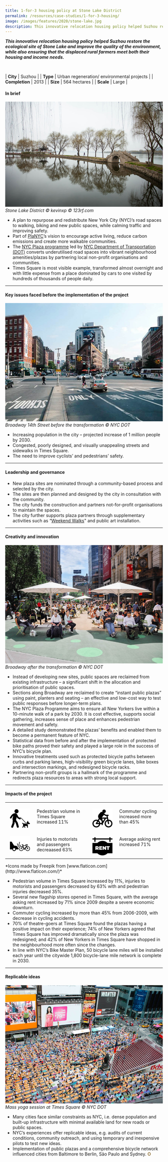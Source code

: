 ```yaml
---
title: 1-for-3 housing policy at Stone Lake District
permalink: /resources/case-studies/1-for-3-housing/
image: /images/features/2020/stone-lake.jpg
description: This innovative relocation housing policy helped Suzhou restore the ecological site of Stone Lake and improve the quality of the environment, while also ensuring that the displaced rural farmers meet both their housing and income needs.
---
```


***This innovative relocation housing policy helped Suzhou restore the ecological site of Stone Lake and improve the quality of the environment, while also ensuring that the displaced rural farmers meet both their housing and income needs.*** 

<br>

| **City** | Suzhou |
| **Type** | Urban regeneration/ environmental projects |
| **Completion** | 2013 |
| **Size** | 564 hectares |
| **Scale** | Large |

#### **In brief**

![Stone Lake District](/images/features/2020/stone-lake.jpg/)*Stone Lake District © kevinxp © 123rf.com*

- A plan to repurpose and redistribute New York City (NYC)’s road spaces to walking, biking and new public spaces, while calming traffic and improving safety. 
- Part of [PlaNYC](http://www.nyc.gov/html/planyc/downloads/pdf/140422_PlaNYCP-Report_FINAL_Web.pdf)’s vision to encourage active living, reduce carbon emissions and create more walkable communities. 
- The [NYC Plaza programme](https://www1.nyc.gov/html/dot/html/pedestrians/nyc-plaza-program.shtml) led by [NYC Department of Transportation (DOT)](https://www.dot.ny.gov/index) converts underutilised road spaces into vibrant neighbourhood amenities/plazas by partnering local non-profit organisations and communities.
- Times Square is most visible example, transformed almost overnight and with little expense from a place dominated by cars to one visited by hundreds of thousands of people daily. 

---

#### **Key issues faced before the implementation of the project**

![14th street before](/images/features/2020/14th-street-before.jpg/)*Broadway 14th Street before the transformation © NYC DOT*

- Increasing population in the city – projected increase of 1 million people by 2030. 
- Congested, poorly designed, and visually unappealing streets and sidewalks in Times Square.
- The need to improve cyclists’ and pedestrians’ safety.

---

#### **Leadership and governance**

- New plaza sites are nominated through a community-based process and selected by the city. 
- The sites are then planned and designed by the city in consultation with the community. 
- The city funds the construction and partners not-for-profit organisations to maintain the spaces.
- The city further supports plaza partners through supplementary activities such as “[Weekend Walks](https://www1.nyc.gov/html/dot/weekendwalks/html/home/home.shtml)" and public art installation.

---

#### **Creativity and innovation**

![Broadway after](/images/features/2020/broadway-after.jpg/)*Broadway after the transformation © NYC DOT*

- Instead of developing new sites, public spaces are reclaimed from existing infrastructure – a significant shift in the allocation and prioritisation of public spaces. 
- Sections along Broadway are reclaimed to create “instant public plazas” using paint, planters and seating – an effective and low-cost way to test public responses before longer-term plans. 
- The NYC Plaza Programme aims to ensure all New Yorkers live within a 10-minute walk of a park by 2030. It is cost effective, supports social gathering, increases sense of place and enhances pedestrian movement and safety.
- A detailed study demonstrated the plazas’ benefits and enabled them to become a permanent feature of NYC. 
- Statistical data from before and after the implementation of protected bike paths proved their safety and played a large role in the success of NYC’s bicycle plan. 
- Innovative treatments used such as protected bicycle paths between curbs and parking lanes, high-visibility green bicycle lanes, bike boxes and intersection markings, and redesigned bicycle racks. 
- Partnering non-profit groups is a hallmark of the programme and redirects plaza resources to areas with strong local support. 

---

#### **Impacts of the project**

<table style="width: 100%;" cellpadding="0">
<tbody>
<tr>
<td style="width: 80px; text-align: center; vertical-align: top;"><br><img src="/images/features/2020/walking.png" alt="walking" /><br></td>
<td style="text-align: left; vertical-align: top;"><br>Pedestrian volume in Times Square increased 11%<br></td>
<td style="width: 80px; text-align: center; vertical-align: top;"><br><img src="/images/features/2020/cycling.png" alt="cycling" /><br></td>
<td style="text-align: left; vertical-align: top;"><br>Commuter cycling increased more than 45%<br></td>
</tr>
<tr>
<td style="width: 80px; text-align: center; vertical-align: top;"><br><img src="/images/features/2020/accident.png" alt="accident" /><br></td>
<td style="text-align: left; vertical-align: top;"><br>Injuries to motorists and passengers decreaased 63%<br></td>
<td style="width: 80px; text-align: center; vertical-align: top;"><br><img src="/images/features/2020/rent.png" alt="rent" /><br></td>
<td style="text-align: left; vertical-align: top;"><br>Average asking rent increased 71%<br></td>
</tr>
</tbody>
</table>*Icons made by Freepik from [www.flaticon.com](http://www.flaticon.com/)*

- Pedestrian volume in Times Square increased by 11%, injuries to motorists and passengers decreased by 63% with and pedestrian injuries decreased 35%. 
- Several new flagship stores opened in Times Square, with the average asking rent increased by 71% since 2009 despite a severe economic downturn.
- Commuter cycling increased by more than 45% from 2006-2009, with decrease in cycling accidents.
- 70% of theatre-goers at Times Square found the plazas having a positive impact on their experience; 74% of New Yorkers agreed that Times Square has improved dramatically since the plaza was redesigned; and 42% of New Yorkers in Times Square have shopped in the neighbourhood more often since the changes.
- In line with NYC’s Bike Master Plan, 50 bicycle lane miles will be installed each year until the citywide 1,800 bicycle-lane mile network is complete in 2030.

---

#### **Replicable ideas**

![Times Square](/images/features/2020/times-square-yoga.jpg/)*Mass yoga session at Times Square © NYC DOT*

- Many cities face similar constraints as NYC, i.e. dense population and built-up infrastructure with minimal available land for new roads or public spaces.
- NYC’s experiences offer replicable ideas, e.g. audits of current conditions, community outreach, and using temporary and inexpensive pilots to test new ideas. 
- Implementation of public plazas and a comprehensive bicycle network influenced cities from Baltimore to Berlin, São Paulo and Sydney. **<font color="#967942">O</font>**
